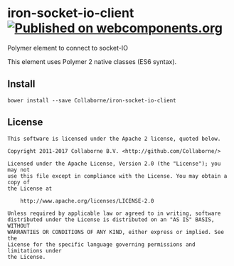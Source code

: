 # iron-socket-io-client [![Published on webcomponents.org](https://img.shields.io/badge/webcomponents.org-published-blue.svg)](https://www.webcomponents.org/element/Collaborne/iron-socket-io-client)
Polymer element to connect to socket-IO

This element uses Polymer 2 native classes (ES6 syntax).

## Install

`bower install --save Collaborne/iron-socket-io-client`

## License

    This software is licensed under the Apache 2 license, quoted below.

    Copyright 2011-2017 Collaborne B.V. <http://github.com/Collaborne/>

    Licensed under the Apache License, Version 2.0 (the "License"); you may not
    use this file except in compliance with the License. You may obtain a copy of
    the License at

        http://www.apache.org/licenses/LICENSE-2.0

    Unless required by applicable law or agreed to in writing, software
    distributed under the License is distributed on an "AS IS" BASIS, WITHOUT
    WARRANTIES OR CONDITIONS OF ANY KIND, either express or implied. See the
    License for the specific language governing permissions and limitations under
    the License.
